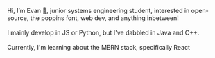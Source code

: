 Hi, I’m Evan 🙌, junior systems engineering student, interested in open-source, the poppins font, web dev, and anything inbetween!
<br>
<br>
I mainly develop in JS or Python, but I've dabbled in Java and C++.
<br>
<br>
Currently, I'm learning about the MERN stack, specifically React

<!--
- 💞️ I’m looking to collaborate on ...
- 📫 How to reach me ...
-->
<!---
eevanwong/eevanwong is a ✨ special ✨ repository because its `README.md` (this file) appears on your GitHub profile.
You can click the Preview link to take a look at your changes.
--->

